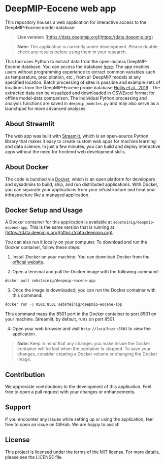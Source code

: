 # DeepMIP-Eocene web app

This repository houses a web application for interactive access to the DeepMIP-Eocene model database. 

> **Live version:** [https://data.deepmip.org](https://data.deepmip.org)

> **Note:** The application is currently under development. Please double-check any results before using them in your research.

This tool uses Python to extract data from the open-access DeepMIP-Eocene database. You can access the database [here](https://www.deepmip.org/data-eocene/). The app enables users without programming experience to extract common variables such as temperature, precipitation, etc., from all DeepMIP models at any specified location. Batch processing of sites is possible and example sets of locations from the DeepMIP-Eocene proxie database [Hollis et al., 2019](https://gmd.copernicus.org/articles/12/3149/2019/) . The extracted data can be visualized and downloaded in CSV/Excel format for offline model-data comparison. The individual Python processing and analysis functions are saved in `deepmip_modules.py` and may also serve as a launchpad for more advanced analyses.

## About Streamlit

The web app was built with [Streamlit](https://streamlit.io), which is an open-source Python library that makes it easy to create custom web apps for machine learning and data science. In just a few minutes, you can build and deploy interactive apps without the need for frontend web development skills.

## About Docker

The code is bundled via [Docker](https://www.docker.com), which is an open platform for developers and sysadmins to build, ship, and run distributed applications. With Docker, you can separate your applications from your infrastructure and treat your infrastructure like a managed application.

## Docker Setup and Usage

A Docker container for this application is available at `sebsteinig/deepmip-eocene-app`. This is the same version that is running at [https://data.deepmip.org](https://data.deepmip.org). 

You can also run it locally on your computer. To download and run the Docker container, follow these steps:

1. Install Docker on your machine. You can download Docker from the [official website](https://www.docker.com/products/docker-desktop).

2. Open a terminal and pull the Docker image with the following command:
```bash
docker pull sebsteinig/deepmip-eocene-app
```

3. Once the image is downloaded, you can run the Docker container with this command:
```bash
docker run -p 8501:8501 sebsteinig/deepmip-eocene-app
```

This command maps the 8501 port in the Docker container to port 8501 on your machine. Streamlit, by default, runs on port 8501.

4. Open your web browser and visit `http://localhost:8501` to view the application.

> **Note:** Keep in mind that any changes you make inside the Docker container will be lost when the container is stopped. To save your changes, consider creating a Docker volume or changing the Docker image.

## Contribution

We appreciate contributions to the development of this application. Feel free to open a pull request with your changes or enhancements.

## Support

If you encounter any issues while setting up or using the application, feel free to open an issue on GitHub. We are happy to assist!

## License

This project is licensed under the terms of the MIT license. For more details, please see the LICENSE file.

